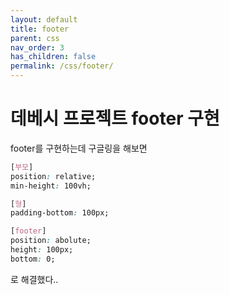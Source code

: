 ```yaml
---
layout: default
title: footer
parent: css
nav_order: 3
has_children: false
permalink: /css/footer/
---
```


# 데베시 프로젝트 footer 구현

footer를 구현하는데 구글링을 해보면

``` css
[부모]
position: relative;
min-height: 100vh;

[형]
padding-bottom: 100px;

[footer]
position: abolute;
height: 100px;
bottom: 0;
```
로 해결했다..